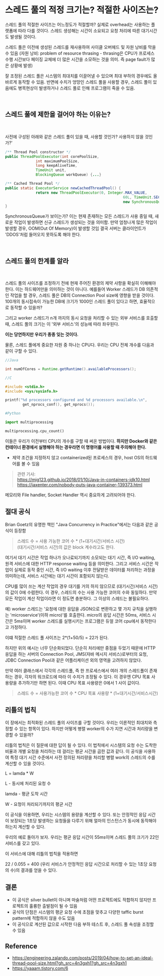 # 스레드 풀의 적정 크기는? 적절한 사이즈는?

스레드 풀의 적절한 사이즈는 어느정도가 적절할까? 실제로 overhead는 사용하는 플랫폼에 따라 다를 것이다. 스레드 생성해는 시간이 소요되고 요청 처리에 따른 대기시간 도 발생될 것이다.

스레드 풀은 이전에 생성된 스레드를 재사용하여 사이클 오버헤드 및 자원 낭비를 막을 수 있음
(자원 낭비: problem of resource thrasing - thrasing은 CPU가 프로세스 수행 시간보다 페이징 교체에 더 많은 시간을 소모하는 것을 의미. 즉 page fault가 많은 상황에 발생)

잘 조정된 스레드 풀은 시스템의 최대치를 이끌어낼 수 있으며 최대 부하의 경우에도 올바르게 동작할 수 있음. 반면에 수치가 엉망인 스레드 풀을 사용할 경우, 스레드 풀이 있음에도 병목현상이 발생하거나 스레드 풀로 인해 프로그램이 죽을 수 있음.

<br/>

## 스레드 풀에 제한을 걸어야 하는 이유는?
<br/>

사전에 구성된 아래와 같은 스레드 풀이 있을 때, 사용할 것인가? 사용하지 않을 것인가?'
``` Java
/** Thread Pool constructor */
public ThreadPoolExecutor(int corePoolSize,
              int maximumPoolSize,
              long keepAliveTime,
              TimeUnit unit,
              BlockingQueue workQueue) {...}

/** Cached Thread Pool */
public static ExecutorService newCachedThreadPool() {
              return new ThreadPoolExecutor(0, Integer.MAX_VALUE,
                                                      60L, TimeUnit.SECONDS,
                                                      new SynchronousQueue());
}
```
SynchronousQueue가 보이는가? 이는 현재 존재하는 모든 스레드가 사용 중일 때, 새로운 작업이 발생하면 신규 스레드가 생성되는 것을 의미함. 만약 엄청나게 많은 작업이 발생할 경우, OOM(Out Of Memory)이 발생할 것임
결국 서버는 클라이언트가 'DDOS'처럼 들어오지 못하도록 해야 한다.

<br/>

## 스레드 풀의 한계를 알라
<br/>

스레드 풀의 사이즈를 조정하기 전에 현재 주어진 환경의 제약 사항을 확실히 이해해야 한다. 이는 하드웨어만을 의미하는 것이 아니다. 예를들어 Worker 스레드가 DB 의존적인 작업을 할 경우, 스레드 풀은 DB의 Connection Pool size에 영향을 받을 것이다. 100개의 동시접속이 가능한 DB에 크기가 1000인 스레드 풀이 있다고 하면, 효율적으로 동작할 수 있을까?

그리고 worker 스레드가 n개 까지의 동시 요청을 처리할 수 있는 외부 서비스를 호출할 때, 스레드 풀의 크기는 이 '외부 서비스'의 성능에 따라 좌우된다.

__이는 당연하지만 우리가 종종 잊는 것이다.__

물론, 스레드 풀에게 중요한 자원 중 하나는 CPU다. 우리는 CPU 전체 개수를 다음과 같이 구할 수 있다.

``` Java
//Java

int numOfCores = Runtime.getRuntime().availableProcessors();
```
``` C
//C

#include <stdio.h>
#include <sys/sysinfo.h>

printf("%d processors configured and %d processors available.\n",
        get_nprocs_conf(), get_nprocs());
```
``` python
#Python

import multiprocessing

multiprocessing.cpu_count()

```
이들은 우리가 이전부터 CPU의 개수를 구할 때 써온 방법이다. __하지만 Docker와 같은 컨테이너 환경에서 실행해야 하는 경우라면 이 명령어를 사용할 때 주의해야 한다.__
* 제약 조건을 지정하지 않고 containerized된 프로세스의 경우, host OS의 하드웨어를 볼 수 있음

> 관련 기사:<br/> https://mjg123.github.io/2018/01/10/Java-in-containers-jdk10.html <br/>https://jaxenter.com/nobody-puts-java-container-139373.html

메모리와 File handler, Socket Handler 역시 중요하게 고려되어야 한다.

## 절대 공식
Brian Goetz의 유명한 책인 "Java Concurrency in Practice"에서는 다음과 같은 공식이 등장함

> 스레드 수 = 사용 가능한 코어 수 * (1+대기시간/서비스 시간)<br/> (대기시간/서비스 시간)의 값은 block 계수라고도 한다.

여기서 대기 시간은 작업 하나가 오나료되기까지 소모되는 대기 시간, 즉 I/O waiting, 원격 서비스에 대한 HTTP response waiting 등을 의미한다. 그리고 서비스 시간은 작업이 실제로 동작 중인 시간, 즉 I/O waiting 이후 전달받은 데이터를 처리하는 과정을 의미하는데, 서비스 시간에는 대기 시간이 포함되지 않는다.

CPU를 많이 쓰는 계산 작업의 경우 대기를 거의 하지 않으므로 (대기시간/서비스 시간)의 값이 0에 수렴한다. 이 경우, 스레드의 수는 사용 가능한 코어의 수와 동일하다. 만약 모든 작업이 계산 작업이라면 이 정도면 충분하다. 그 이상의 스레드는 불필요하다.

예)
worker 스레드는 '요청에 대한 응답을 JSON으로 변환하고 몇 가지 규칙을 실행하는 'microservice'(이하 micro)'를 호출한다. micro의 응답 시간은 50ms, 서비스 시간은 5ms이며 worker 스레드를 실행시키는 프로그램은 듀얼 코어 cpu에서 동작한다고 가정하다.

이떄 적절한 스레드 풀 사이즈는 2*(1+50/5) = 22가 된다.

하지만 위의 예시는 너무 단순화되었다. 단순히 처리에만 중점을 두었기 때문에 HTTP 응답을 하는 서버의 Connection Pool, JMS(자바 메시지 서비스)로부터의 요청, JDBC Connection Pool과 같은 어플리케이션 외의 영역을 고려하지 않았다.

만약 여러 클래스에서 각각의 스레드풀, 즉 한 프로세스에서 여러 개의 스레드풀이 존재하는 경우, 각자의 워크로드에 따라 이 수치가 조정될 수 있다. 이 경우엔 CPU 목표 사용량을 추가하기만 하면 된다. 이때 CPU 목표 사용량은 0에서 1 사이 값이다.

> 스레드 수 = 사용가능한 코어 수 * CPU 목표 사용량 * (1+대기시간/서비스시간)

## 리틀의 법칙

이 장에서는 최적화된 스레드 풀의 사이즈를 구할 것이다. 우리는 이론적인 최대치와 측정할 수 있는 항목이 있다. 하지만 어떻게 병렬 worker의 수가 지연 시간과 처리량을 변경할 수 있을까?

리틀의 법칙은 이 질문에 대한 답이 될 수 있다. 이 법칙에서 시스템의 요청 수는 도착한 비율과 개별 요청을 처리하는 데 걸리는 평균 시간을 곱한 값과 같다. 이 공식을 사용하여 특정 대기 시간 수준에서 사전 정의된 처리량을 처리할 병렬 work의 스레드의 수를 계산할 수 있을 것이다.


L = lamda * W

L - 동시에 처리된 요청 수

lamda - 평균 도착 시간

W - 요청이 처리되기까지의 평균 시간

이 공식을 이용하면, 우리는 시스템의 용량을 계산할 수 있다. 또는 안정적인 응답 시간이 보장되는 1초당 발생하는 요청들을 다루기 위해 얼마의 인스턴스가 동시에 동작해야 하는지 계산할 수 있다.

우리의 예로 돌아가 보자. 우리는 평균 응답 시간이 55ms이며 스레드 풀의 크기가 22인 서비스를 갖고 있다.

이 서비스에 대해 리틀의 법칙을 적용하면

22 / 0.055 = 400 (우리 서비스가 안정적인 응답 시간으로 처리할 수 있는 1초당 요청의 수)의 결과를 얻을 수 있다.

## 결론
* 이 공식은 silver bullet이 아니며 마술처럼 어떤 프로젝트에도 적합하지 않지만 프로젝트의 훌륭한 출발점이 될 수 있음
* 공식의 단점은 시스템의 평균 요청 수에 초점을 맞추고 다양한 taffic burst pattern에 적합하지 않을 수도 있음
* 이 공식으로 계산된 값으로 시작한 다음 부하 테스트 후, 스레드 풀 속성을 조정할 수 있음


 
## Reference
* https://engineering.zalando.com/posts/2019/04/how-to-set-an-ideal-thread-pool-size.html?gh_src=4n3gxh1?gh_src=4n3gxh1
* https://yaaam.tistory.com/6